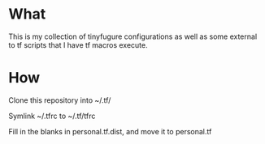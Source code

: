 # What
This is my collection of tinyfugure configurations as well as some external to tf scripts that I have tf macros execute.

# How
Clone this repository into ~/.tf/

Symlink ~/.tfrc to ~/.tf/tfrc

Fill in the blanks in personal.tf.dist, and move it to personal.tf
